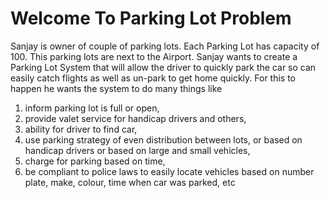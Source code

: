 # Welcome To Parking Lot Problem
Sanjay is owner of couple of parking lots. Each Parking Lot has capacity of 100.
This parking lots are next to the Airport. Sanjay wants to create a Parking Lot
System that will allow the driver to quickly park the car so can easily catch flights
as well as un-park to get home quickly. For this to happen he wants the system to
do many things like
1. inform parking lot is full or open,
2. provide valet service for handicap drivers and others,
3. ability for driver to find car,
4. use parking strategy of even distribution between lots, or based on handicap
   drivers or based on large and small vehicles,
5. charge for parking based on time,
6. be compliant to police laws to easily locate vehicles based on number plate,
   make, colour, time when car was parked, etc
